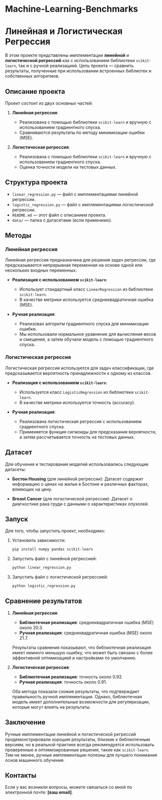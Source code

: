 # Machine-Learning-Benchmarks

# Линейная и Логистическая Регрессия

В этом проекте представлены имплементации **линейной** и **логистической регрессий** как с использованием библиотеки `scikit-learn`, так и с ручной реализацией. Цель проекта — сравнить результаты, полученные при использовании встроенных библиотек и собственных алгоритмов.

## Описание проекта

Проект состоит из двух основных частей:

1. **Линейная регрессия**:
   - Реализована с помощью библиотеки `scikit-learn` и вручную с использованием градиентного спуска.
   - Сравниваются результаты по методу минимизации ошибки (MSE).
   
2. **Логистическая регрессия**:
   - Реализована с помощью библиотеки `scikit-learn` и вручную с использованием градиентного спуска.
   - Оценка точности модели на тестовых данных.

## Структура проекта

- `linear_regression.py` — файл с имплементациями линейной регрессии.
- `logistic_regression.py` — файл с имплементациями логистической регрессии.
- `README.md` — этот файл с описанием проекта.
- `data/` — папка с датасетами (если применимо).

## Методы

### Линейная регрессия

Линейная регрессия предназначена для решения задач регрессии, где предсказывается непрерывная переменная на основе одной или нескольких входных переменных.

- **Реализация с использованием `scikit-learn`**:
  - Использует стандартный класс `LinearRegression` из библиотеки `scikit-learn`.
  - В качестве метрики используется среднеквадратичная ошибка (MSE).

- **Ручная реализация**:
  - Реализован алгоритм градиентного спуска для минимизации ошибки.
  - Мы использовали нормальное уравнение для вычисления весов и смещения, а затем обучали модель с помощью градиентного спуска.

### Логистическая регрессия

Логистическая регрессия используется для задач классификации, где предсказывается вероятность принадлежности к одному из классов.

- **Реализация с использованием `scikit-learn`**:
  - Используется класс `LogisticRegression` из библиотеки `scikit-learn`.
  - В качестве метрики используется точность (accuracy).

- **Ручная реализация**:
  - Реализована логистическая регрессия с использованием градиентного спуска.
  - Применяется функция сигмоиды для предсказания вероятности, а затем рассчитывается точность на тестовых данных.

## Датасет

Для обучения и тестирования моделей использовались следующие датасеты:

- **Бостон Housing** (для линейной регрессии): Датасет содержит информацию о ценах на жилье в Бостоне и различных факторах, влияющих на цену.
  
- **Breast Cancer** (для логистической регрессии): Датасет о диагностике рака груди с данными о характеристиках опухолей.

## Запуск

Для того, чтобы запустить проект, необходимо:

1. Установить зависимости:
    ```bash
    pip install numpy pandas scikit-learn
    ```

2. Запустить файл с линейной регрессией:
    ```bash
    python linear_regression.py
    ```

3. Запустить файл с логистической регрессией:
    ```bash
    python logistic_regression.py
    ```

## Сравнение результатов

1. **Линейная регрессия**:
   - **Библиотечная реализация**: среднеквадратичная ошибка (MSE) около 20.3.
   - **Ручная реализация**: среднеквадратичная ошибка (MSE) около 21.7.

   Результаты сравнения показывают, что библиотечная реализация имеет немного меньшую ошибку, что может быть связано с более эффективной оптимизацией и настройками по умолчанию.

2. **Логистическая регрессия**:
   - **Библиотечная реализация**: точность около 0.92.
   - **Ручная реализация**: точность около 0.91.

   Оба метода показали схожие результаты, что подтверждает правильность ручной имплементации. Однако, библиотечная модель имеет дополнительные возможности для регуляризации, которые могут влиять на результаты.

## Заключение

Ручные имплементации линейной и логистической регрессий продемонстрировали хорошие результаты, близкие к библиотечным версиям, но в реальной практике всегда рекомендуется использовать проверенные и оптимизированные решения, такие как `scikit-learn`. Тем не менее, ручные имплементации полезны для лучшего понимания основ машинного обучения.

## Контакты

Если у вас возникли вопросы, можете связаться со мной по электронной почте: **[ваш email]**.
